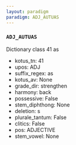 ```yaml
---
layout: paradigm
paradigm: ADJ_AUTUAS
---
```

### ` ADJ_AUTUAS `

Dictionary class 41 as
* kotus_tn: 41
* upos: ADJ
* suffix_regex: as
* kotus_av: None
* grade_dir: strengthen
* harmony: back
* possessive: False
* stem_diphthong: None
* deletion: s
* plurale_tantum: False
* clitics: False
* pos: ADJECTIVE
* stem_vowel: None
